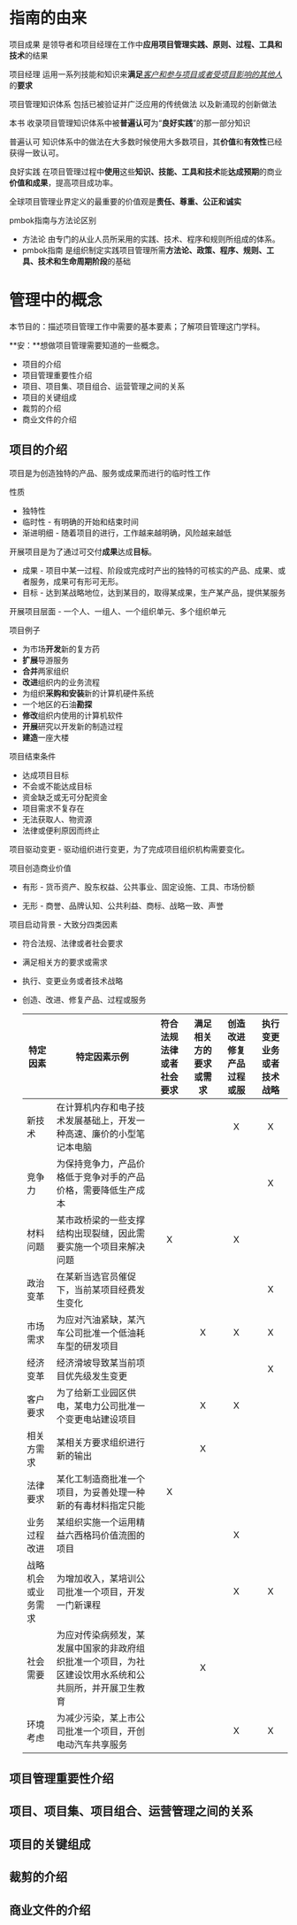# 指南的由来

项目成果 是领导者和项目经理在工作中**应用项目管理实践、原则、过程、工具和技术**的结果

项目经理 运用一系列技能和知识来**满足**<u>*客户和参与项目或者受项目影响的其他人*</u>的**要求**

项目管理知识体系 包括已被验证并广泛应用的传统做法 以及新涌现的创新做法

本书 收录项目管理知识体系中被**普遍认可**为“**良好实践**”的那一部分知识

普遍认可 知识体系中的做法在大多数时候使用大多数项目，其**价值**和**有效性**已经获得一致认可。

良好实践 在项目管理过程中**使用**这些**知识、技能、工具和技术**能**达成预期**的商业**价值和成果**，提高项目成功率。

全球项目管理业界定义的最重要的价值观是**责任、尊重、公正和诚实**

pmbok指南与方法论区别

- 方法论 由专门的从业人员所采用的实践、技术、程序和规则所组成的体系。
- pmbok指南 是组织制定实践项目管理所需**方法论、政策、程序、规则、工具、技术和生命周期阶段**的基础

# 管理中的概念



本节目的：描述项目管理工作中需要的基本要素；了解项目管理这门学科。

**安：**想做项目管理需要知道的一些概念。

- 项目的介绍
- 项目管理重要性介绍
- 项目、项目集、项目组合、运营管理之间的关系
- 项目的关键组成
- 裁剪的介绍
- 商业文件的介绍

## 项目的介绍

项目是为创造独特的产品、服务或成果而进行的临时性工作

性质

- 独特性
- 临时性 - 有明确的开始和结束时间
- 渐进明细 - 随着项目的进行，工作越来越明确，风险越来越低

开展项目是为了通过可交付**成果**达成**目标**。

- 成果 - 项目中某一过程、阶段或完成时产出的独特的可核实的产品、成果、或者服务，成果可有形可无形。
- 目标 - 达到某战略地位，达到某目的，取得某成果，生产某产品，提供某服务

开展项目层面  - 一个人、一组人、一个组织单元、多个组织单元

项目例子

- 为市场**开发**新的复方药
- **扩展**导游服务
- **合并**两家组织
- **改进**组织内的业务流程
- 为组织**采购和安装**新的计算机硬件系统 
- 一个地区的石油**勘探**
- **修改**组织内使用的计算机软件
- **开展**研究以开发新的制造过程
- **建造**一座大楼

项目结束条件

- 达成项目目标
- 不会或不能达成目标
- 资金缺乏或无可分配资金
- 项目需求不复存在
- 无法获取人、物资源
- 法律或便利原因而终止

项目驱动变更 - 驱动组织进行变更，为了完成项目组织机构需要变化。

项目创造商业价值

- 有形 - 货币资产、股东权益、公共事业、固定设施、工具、市场份额

- 无形 - 商誉、品牌认知、公共利益、商标、战略一致、声誉

项目启动背景 - 大致分四类因素

- 符合法规、法律或者社会要求

- 满足相关方的要求或需求

- 执行、变更业务或者技术战略

- 创造、改进、修复产品、过程或服务

  | 特定因素           | 特定因素示例                                                 | 符合法规法律或者社会要求 | 满足相关方的要求或需求 | 创造改进修复产品过程或服 | 执行变更业务或者技术战略 |
  | ------------------ | ------------------------------------------------------------ | :----------------------: | :--------------------: | :----------------------: | :----------------------: |
  | 新技术             | 在计算机内存和电子技术发展基础上，开发一种高速、廉价的小型笔记本电脑 |                          |                        |            X             |            X             |
  | 竞争力             | 为保持竞争力，产品价格低于竞争对手的产品价格，需要降低生产成本 |                          |                        |                          |            X             |
  | 材料问题           | 某市政桥梁的一些支撑结构出现裂缝，因此需要实施一个项目来解决问题 |            X             |                        |            X             |                          |
  | 政治变革           | 在某新当选官员催促下，当前某项目经费发生变化                 |                          |                        |                          |            X             |
  | 市场需求           | 为应对汽油紧缺，某汽车公司批准一个低油耗车型的研发项目       |                          |           X            |            X             |            X             |
  | 经济变革           | 经济滑坡导致某当前项目优先级发生变更                         |                          |                        |                          |            X             |
  | 客户要求           | 为了给新工业园区供电，某电力公司批准一个变更电站建设项目     |                          |           X            |            X             |                          |
  | 相关方需求         | 某相关方要求组织进行新的输出                                 |                          |           X            |                          |                          |
  | 法律要求           | 某化工制造商批准一个项目，为妥善处理一种新的有毒材料指定只能 |            X             |                        |                          |                          |
  | 业务过程改进       | 某组织实施一个运用精益六西格玛价值流图的项目                 |                          |                        |            X             |                          |
  | 战略机会或业务需求 | 为增加收入，某培训公司批准一个项目，开发一门新课程           |                          |                        |            X             |            X             |
  | 社会需要           | 为应对传染病频发，某发展中国家的非政府组织批准一个项目，为社区建设饮用水系统和公共厕所，并开展卫生教育 |                          |           X            |                          |                          |
  | 环境考虑           | 为减少污染，某上市公司批准一个项目，开创电动汽车共享服务     |                          |                        |            X             |            X             |






## 项目管理重要性介绍

## 项目、项目集、项目组合、运营管理之间的关系

## 项目的关键组成

## 裁剪的介绍

## 商业文件的介绍